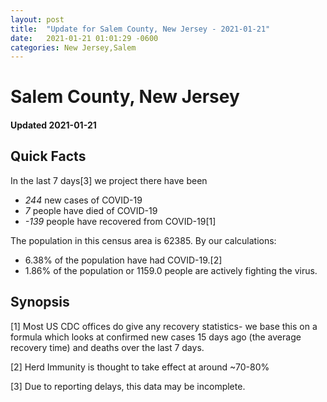 ```yaml
---
layout: post
title:  "Update for Salem County, New Jersey - 2021-01-21"
date:   2021-01-21 01:01:29 -0600
categories: New Jersey,Salem
---
```


# Salem County, New Jersey
#### Updated 2021-01-21

## Quick Facts

In the last 7 days[3] we project there have been
- *244* new cases of COVID-19
- *7* people have died of COVID-19
- *-139* people have recovered from COVID-19[1]

The population in this census area is 62385. By our calculations:
- 6.38% of the population have had COVID-19.[2]
- 1.86% of the population or 1159.0 people are actively fighting the virus.

## Synopsis




[1] Most US CDC offices do give any recovery statistics- we base this on a formula which looks at confirmed new cases
15 days ago (the average recovery time) and deaths over the last 7 days.

[2] Herd Immunity is thought to take effect at around ~70-80%

[3] Due to reporting delays, this data may be incomplete.
 
    